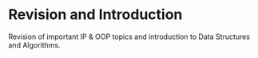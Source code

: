 # Revision and Introduction
Revision of important IP & OOP topics and introduction to Data Structures and Algorithms.
